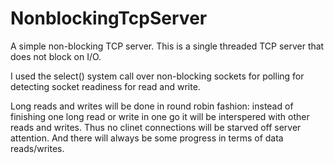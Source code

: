 NonblockingTcpServer
====================

A simple non-blocking TCP server. This is a single threaded TCP server that does not block on I/O.

I used the select() system call over non-blocking sockets for polling for detecting socket readiness 
for read and write.

Long reads and writes will be done in round robin fashion: instead of finishing one long read or write 
in one go it will be interspered with other reads and writes. Thus no clinet connections will be starved 
off server attention. And there will always be some progress in terms of data reads/writes.
